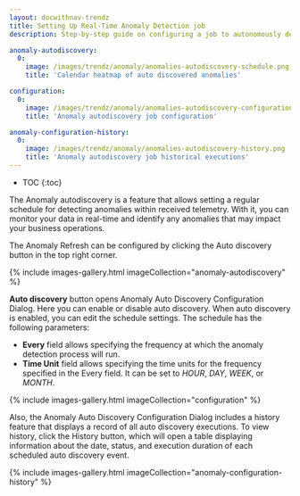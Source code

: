 ```yaml
---
layout: docwithnav-trendz
title: Setting Up Real-Time Anomaly Detection job
description: Step-by-step guide on configuring a job to autonomously detect anomalies in real time data from IoT sensors and assets. Ensure accurate, timely insights with the right setup.

anomaly-autodiscovery:
  0:
    image: /images/trendz/anomaly/anomalies-autodiscovery-schedule.png
    title: 'Calendar heatmap of auto discovered anomalies'   

configuration:
  0:
    image: /images/trendz/anomaly/anomalies-autodiscovery-configuration.png 
    title: 'Anomaly autodiscovery job configuration'

anomaly-configuration-history:
  0:
    image: /images/trendz/anomaly/anomalies-autodiscovery-history.png
    title: 'Anomaly autodiscovery job historical executions'
---
```


* TOC
{:toc}

The Anomaly autodiscovery is a feature that allows setting a regular schedule for detecting anomalies within received telemetry. 
With it, you can monitor your data in real-time and identify any anomalies that may impact your business operations.

The Anomaly Refresh can be configured by clicking the Auto discovery button in the top right corner.

{% include images-gallery.html imageCollection="anomaly-autodiscovery" %}        

**Auto discovery** button opens Anomaly Auto Discovery Configuration Dialog. Here you can enable or disable auto discovery.
When auto discovery is enabled, you can edit the schedule settings. The schedule has the following parameters:
* **Every** field allows specifying the frequency at which the anomaly detection process will run.
* **Time Unit** field allows specifying the time units for the frequency specified in the Every field. It can be set to _HOUR_, _DAY_, _WEEK_, or _MONTH_.

{% include images-gallery.html imageCollection="configuration" %}

Also, the Anomaly Auto Discovery Configuration Dialog includes a history feature that displays a record of all auto discovery executions. 
To view history, click the History button, which will open a table displaying information about the date, status, and execution duration of each scheduled auto discovery event.

{% include images-gallery.html imageCollection="anomaly-configuration-history" %}
